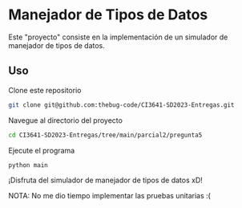# Manejador de Tipos de Datos
Este "proyecto" consiste en la implementación de un simulador de manejador de tipos de datos.


<!--## Características
1. `ATOMICO <nombre> <representación> <alineación>`
    Define un nuevo tipo atómico de nombre `<nombre>`. La representación ocupa `<representación>` bytes. Debe estar alineado a `<alineación>` bytes. Reporta un error e ignora la acción si `<nombre>` ya corresponde a algún tipo creado en el programa.
2. `STRUCT <nombre> [<tipo>]`
    Define un nuevo registro de nombre `<nombre>`. La definición de los campos del registro viene dada por la lista en `[<tipo>]`. Los campos no tendrán nombres, solo serán representados por el tipo que tienen. Reporta un error e ignora la acción si `<nombre>` ya corresponde a algún tipo creado en el programa o si alguno de los tipos en `[<tipo>]` no ha sido definido.
3. `UNION <nombre> [<tipo>]`
    Define un nuevo registro variante de nombre `<nombre>`. La definición de los campos del registro variante viene dada por la lista en `[<tipo>]`. Los campos no tendrán nombres, solo serán representados por el tipo que tienen. Reporta un error e ignora la acción si `<nombre>` ya corresponde a algún tipo creado en el programa o si alguno de los tipos en `[<tipo>]` no ha sido definido
4. `DESCRIBIR <nombre>`
Da información correspondiente al tipo con nombre `<nombre>`. Incluye tamaño, alineación y cantidad de bytes desperdiciados para el tipo en tres escenarios:
El lenguaje guarda registros y registros variantes sin empaquetar.
El lenguaje guarda registros y registros variantes empaquetados.
El lenguaje guarda registros y registros variantes reordenando los campos de manera óptima.
Reporta un error e ignora la acción si `<nombre>` no corresponde a algún tipo creado en el programa. -->
## Uso
Clone este repositorio
```bash
git clone git@github.com:thebug-code/CI3641-SD2023-Entregas.git
```
Navegue al directorio del proyecto
```bash
cd CI3641-SD2023-Entregas/tree/main/parcial2/pregunta5
```

Ejecute el programa
```bash
python main
```

¡Disfruta del simulador de manejador de tipos de datos xD!

NOTA: No me dio tiempo implementar las pruebas unitarias :(
